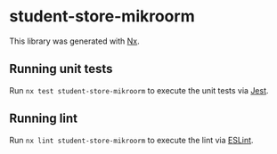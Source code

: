 # student-store-mikroorm

This library was generated with [Nx](https://nx.dev).

## Running unit tests

Run `nx test student-store-mikroorm` to execute the unit tests via [Jest](https://jestjs.io).

## Running lint

Run `nx lint student-store-mikroorm` to execute the lint via [ESLint](https://eslint.org/).
